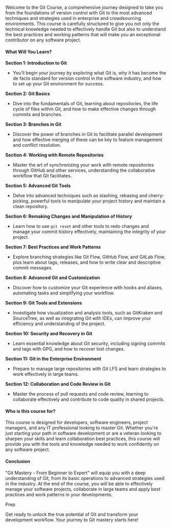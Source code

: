 Welcome to the Git Course, a comprehensive journey designed to take you from the foundations of version control with Git to the most advanced techniques and strategies used in enterprise and crowdsourcing environments. This course is carefully structured to give you not only the technical knowledge needed to effectively handle Git but also to understand the best practices and working patterns that will make you an exceptional contributor on any software project.

#### What Will You Learn?

**Section 1: Introduction to Git**
- You'll begin your journey by exploring what Git is, why it has become the de facto standard for version control in the software industry, and how to set up your Git environment for success.

**Section 2: Git Basics**
- Dive into the fundamentals of Git, learning about repositories, the life cycle of files within Git, and how to make effective changes through commits and branches.

**Section 3: Branches in Git**
- Discover the power of branches in Git to facilitate parallel development and how effective merging of these can be key to feature management and conflict resolution.

**Section 4: Working with Remote Repositories**
- Master the art of synchronizing your work with remote repositories through GitHub and other services, understanding the collaborative workflow that Git facilitates.

**Section 5: Advanced Git Tools**
- Delve into advanced techniques such as stashing, rebasing and cherry-picking, powerful tools to manipulate your project history and maintain a clean repository.

**Section 6: Remaking Changes and Manipulation of History**
- Learn how to use `git reset` and other tools to redo changes and manage your commit history effectively, maintaining the integrity of your project.

**Section 7: Best Practices and Work Patterns**
- Explore branching strategies like Git Flow, GitHub Flow, and GitLab Flow, plus learn about tags, releases, and how to write clear and descriptive commit messages.

**Section 8: Advanced Git and Customization**
- Discover how to customize your Git experience with hooks and aliases, automating tasks and simplifying your workflow.

**Section 9: Git Tools and Extensions**
- Investigate how visualization and analysis tools, such as GitKraken and SourceTree, as well as integrating Git with IDEs, can improve your efficiency and understanding of the project.

**Section 10: Security and Recovery in Git**
- Learn essential knowledge about Git security, including signing commits and tags with GPG, and how to recover lost changes.

**Section 11: Git in the Enterprise Environment**
- Prepare to manage large repositories with Git LFS and learn strategies to work effectively in large teams.

**Section 12: Collaboration and Code Review in Git**
- Master the process of pull requests and code review, learning to collaborate effectively and contribute to code quality in shared projects.

#### Who is this course for?

This course is designed for developers, software engineers, project managers, and any IT professional looking to master Git. Whether you're just starting your path in software development or are a veteran looking to sharpen your skills and learn collaboration best practices, this course will provide you with the tools and knowledge needed to work confidently on any software project.

#### Conclusion

"Git Mastery - From Beginner to Expert" will equip you with a deep understanding of Git, from its basic operations to advanced strategies used in the industry. At the end of the course, you will be able to effectively manage your software projects, collaborate in large teams and apply best practices and work patterns in your developments.

Prep

Get ready to unlock the true potential of Git and transform your development workflow. Your journey to Git mastery starts here!